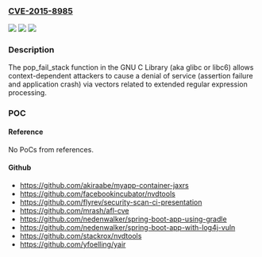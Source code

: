 ### [CVE-2015-8985](https://cve.mitre.org/cgi-bin/cvename.cgi?name=CVE-2015-8985)
![](https://img.shields.io/static/v1?label=Product&message=n%2Fa&color=blue)
![](https://img.shields.io/static/v1?label=Version&message=n%2Fa&color=blue)
![](https://img.shields.io/static/v1?label=Vulnerability&message=n%2Fa&color=brighgreen)

### Description

The pop_fail_stack function in the GNU C Library (aka glibc or libc6) allows context-dependent attackers to cause a denial of service (assertion failure and application crash) via vectors related to extended regular expression processing.

### POC

#### Reference
No PoCs from references.

#### Github
- https://github.com/akiraabe/myapp-container-jaxrs
- https://github.com/facebookincubator/nvdtools
- https://github.com/flyrev/security-scan-ci-presentation
- https://github.com/mrash/afl-cve
- https://github.com/nedenwalker/spring-boot-app-using-gradle
- https://github.com/nedenwalker/spring-boot-app-with-log4j-vuln
- https://github.com/stackrox/nvdtools
- https://github.com/yfoelling/yair

